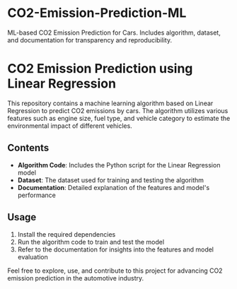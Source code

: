 # CO2-Emission-Prediction-ML
ML-based CO2 Emission Prediction for Cars. Includes algorithm, dataset, and documentation for transparency and reproducibility.

# CO2 Emission Prediction using Linear Regression

This repository contains a machine learning algorithm based on Linear Regression to predict CO2 emissions by cars. The algorithm utilizes various features such as engine size, fuel type, and vehicle category to estimate the environmental impact of different vehicles.

## Contents
- **Algorithm Code**: Includes the Python script for the Linear Regression model
- **Dataset**: The dataset used for training and testing the algorithm
- **Documentation**: Detailed explanation of the features and model's performance

## Usage
1. Install the required dependencies
2. Run the algorithm code to train and test the model
3. Refer to the documentation for insights into the features and model evaluation

Feel free to explore, use, and contribute to this project for advancing CO2 emission prediction in the automotive industry.
